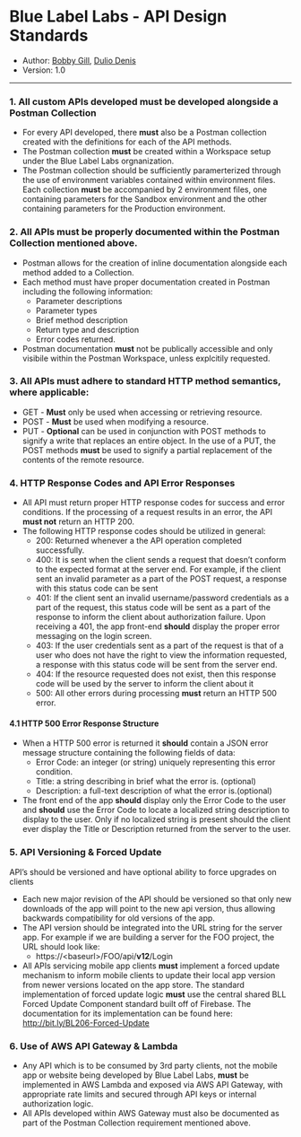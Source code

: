 # Blue Label Labs - API Design Standards
- Author: [Bobby Gill](https://www.bluelabellabs.com/team/bobby-gill/), [Dulio Denis](https://www.bluelabellabs.com/team/dulio-denis/)
- Version: 1.0
---

### 1. All custom APIs developed **must** be developed alongside a Postman Collection 
- For every API developed, there **must** also be a Postman collection created with the definitions for each of the API methods.
- The Postman collection **must** be created within a Workspace setup under the Blue Label Labs orgnanization.
- The Postman collection should be sufficiently paramerterized through the use of environment variables contained within environment files. Each collection **must** be accompanied by 2 environment files, one containing parameters for the Sandbox environment and the other containing parameters for the Production environment.

### 2. All APIs must be properly documented within the Postman Collection mentioned above.
- Postman allows for the creation of inline documentation alongside each method added to a Collection.
- Each method must have proper documentation created in Postman including the following information:
    - Parameter descriptions
    - Parameter types
    - Brief method description
    - Return type and description
    - Error codes returned.
- Postman documentation **must** not be publically accessible and only visibile within the Postman Workspace, unless explcitily requested.
### 3. All APIs **must** adhere to standard HTTP method semantics, where applicable:
-   GET - **Must** only be used when accessing or retrieving  resource.
-   POST - **Must** be used when modifying a resource.
-   PUT - **Optional** can be used in conjunction with POST methods to signify a write that replaces an entire object. In the use of a PUT, the POST methods **must** be used to signify a partial replacement of the contents of the remote resource.

### 4. HTTP Response Codes and API Error Responses
- All API must return proper HTTP response codes for success and error conditions. If the processing of a request results in an error, the API **must not** return an HTTP 200. 
- The following HTTP response codes should be utilized in general:
    - 200: Returned whenever a the API operation completed successfully.
    - 400: It is sent when the client sends a request that doesn’t conform to the expected format at the server end. For example, if the client sent an 
invalid parameter as a part of the POST request, a response with this status code can be sent
    - 401: If the client sent an invalid username/password credentials as a part of the request, this status code will be sent as a part of the response to inform the client about authorization failure. Upon receiving a 401, the app front-end **should** display the proper error messaging on the login screen.
    - 403: If the user credentials sent as a part of the request is that of a user who does not have the right to view the information requested, a response with this status code will be sent from the server end.
    - 404: If the resource requested does not exist, then this response code will be used by the server to inform the client about it
    - 500: All other errors during processing **must** return an HTTP 500 error.

#### 4.1 HTTP 500 Error Response Structure
- When a HTTP 500 error is returned it **should** contain a JSON error message structure containing the following fields of data:
    - Error Code: an integer (or string) uniquely representing this error condition.
    - Title: a string describing in brief what the error is. (optional)
    - Description: a full-text description of what the error is.(optional)
- The front end of the app **should** display only the Error Code to the user and **should** use the Error Code to locate a localized string description to display to the user. Only if no localized string is present should the client ever display the Title or Description returned from the server to the user.

### 5. API Versioning & Forced Update
API’s should be versioned and have optional ability to force upgrades on clients
- Each new major revision of the API should be versioned so that only new downloads of the app will point to the new api version, thus allowing backwards compatibility for old versions of the app.
- The API version should be integrated into the URL string for the server app. For example if we are building a server for the FOO project, the URL should look like:
    - https://\<baseurl>/FOO/api/**v12**/Login
- All APIs servicing mobile app clients **must** implement a forced update mechanism to inform mobile clients to update their local app version from newer versions located on the app store. The standard implementation of forced update logic **must** use the central shared BLL Forced Update Component standard built off of Firebase. The documentation for its implementation can be found here: http://bit.ly/BL206-Forced-Update

### 6. Use of AWS API Gateway & Lambda
- Any API which is to be consumed by 3rd party clients, not the mobile app or website being developed by Blue Label Labs, **must** be implemented in AWS Lambda and exposed via AWS API Gateway, with appropriate rate limits and secured through API keys or internal authorization logic.
- All APIs developed within AWS Gateway must also be documented as part of the Postman Collection requirement mentioned above.
